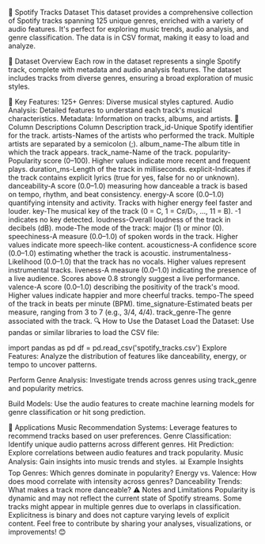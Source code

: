 🎵 Spotify Tracks Dataset
This dataset provides a comprehensive collection of Spotify tracks spanning 125 unique genres, enriched with a variety of audio features. It's perfect for exploring music trends, audio analysis, and genre classification. The data is in CSV format, making it easy to load and analyze.

📂 Dataset Overview
Each row in the dataset represents a single Spotify track, complete with metadata and audio analysis features. The dataset includes tracks from diverse genres, ensuring a broad exploration of music styles.

📝 Key Features:
125+ Genres: Diverse musical styles captured.
Audio Analysis: Detailed features to understand each track's musical characteristics.
Metadata: Information on tracks, albums, and artists.
📑 Column Descriptions
Column	Description
track_id-Unique Spotify identifier for the track.
artists-Names of the artists who performed the track. Multiple artists are separated by a semicolon (;).
album_name-The album title in which the track appears.
track_name-Name of the track.
popularity-Popularity score (0–100). Higher values indicate more recent and frequent plays.
duration_ms-Length of the track in milliseconds.
explicit-Indicates if the track contains explicit lyrics (true for yes, false for no or unknown).
danceability-A score (0.0–1.0) measuring how danceable a track is based on tempo, rhythm, and beat consistency.
energy-A score (0.0–1.0) quantifying intensity and activity. Tracks with higher energy feel faster and louder.
key-The musical key of the track (0 = C, 1 = C♯/D♭, ..., 11 = B). -1 indicates no key detected.
loudness-Overall loudness of the track in decibels (dB).
mode-The mode of the track: major (1) or minor (0).
speechiness-A measure (0.0–1.0) of spoken words in the track. Higher values indicate more speech-like content.
acousticness-A confidence score (0.0–1.0) estimating whether the track is acoustic.
instrumentalness-Likelihood (0.0–1.0) that the track has no vocals. Higher values represent instrumental tracks.
liveness-A measure (0.0–1.0) indicating the presence of a live audience. Scores above 0.8 strongly suggest a live performance.
valence-A score (0.0–1.0) describing the positivity of the track's mood. Higher values indicate happier and more cheerful tracks.
tempo-The speed of the track in beats per minute (BPM).
time_signature-Estimated beats per measure, ranging from 3 to 7 (e.g., 3/4, 4/4).
track_genre-The genre associated with the track.
🔍 How to Use the Dataset
Load the Dataset: Use pandas or similar libraries to load the CSV file:

import pandas as pd
df = pd.read_csv('spotify_tracks.csv')
Explore Features: Analyze the distribution of features like danceability, energy, or tempo to uncover patterns.

Perform Genre Analysis: Investigate trends across genres using track_genre and popularity metrics.

Build Models: Use the audio features to create machine learning models for genre classification or hit song prediction.

🎯 Applications
Music Recommendation Systems: Leverage features to recommend tracks based on user preferences.
Genre Classification: Identify unique audio patterns across different genres.
Hit Prediction: Explore correlations between audio features and track popularity.
Music Analysis: Gain insights into music trends and styles.
📊 Example Insights
Top Genres: Which genres dominate in popularity?
Energy vs. Valence: How does mood correlate with intensity across genres?
Danceability Trends: What makes a track more danceable?
⚠️ Notes and Limitations
Popularity is dynamic and may not reflect the current state of Spotify streams.
Some tracks might appear in multiple genres due to overlaps in classification.
Explicitness is binary and does not capture varying levels of explicit content.
Feel free to contribute by sharing your analyses, visualizations, or improvements! 😊
